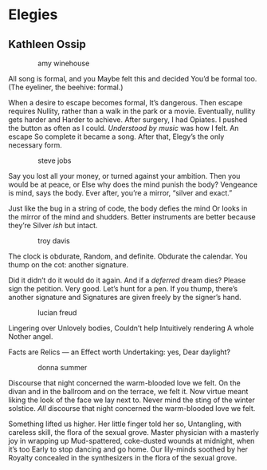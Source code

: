 # Elegies
## Kathleen Ossip
               amy winehouse

All song is formal, and you
Maybe felt this and decided
You’d be formal too. (The eyeliner, the beehive: formal.)

When a desire to escape becomes formal,
It’s dangerous. Then escape requires
Nullity, rather than a walk in the park or a movie.
Eventually, nullity gets harder and
Harder to achieve. After surgery, I had
Opiates. I pushed the button as often as I could.
 _Understood by music_ was how I felt. An escape
So complete it became a song. After that,
Elegy’s the only necessary form.


               steve jobs

Say you lost all your money, or turned against your ambition.
Then you would be at peace, or
Else why does the mind punish the body?
Vengeance is mind, says the body.
Ever after, you’re a mirror, “silver and exact.”

Just like the bug in a string of code, the body defies the mind
Or looks in the mirror of the mind and shudders.
Better instruments are better because they’re
Silver _ish_ but intact.


               troy davis

The clock is obdurate,
Random, and definite.
Obdurate the calendar.
You thump on the cot: another signature.

Did it didn’t do it would do it again.
And if a _deferred_ dream dies? Please sign the petition.
Very good. Let’s hunt for a pen.
If you thump, there’s another signature and
Signatures are given freely by the signer’s hand.


               lucian freud

Lingering over
Unlovely bodies,
Couldn’t help
Intuitively rendering
A whole
Nother angel.

Facts are
Relics — an
Effect worth
Undertaking: yes,
Dear daylight?


               donna summer

Discourse that night concerned the warm-blooded love we felt.
On the divan and in the ballroom and on the terrace, we felt it.
Now virtue meant liking the look of the face we lay next to.
Never mind the sting of the winter solstice.
 _All_ discourse that night concerned the warm-blooded love we felt.

Something lifted us higher. Her little finger told her so,
Untangling, with careless skill, the flora of the sexual grove.
Master physician with a masterly joy in wrapping up
Mud-spattered, coke-dusted wounds at midnight, when it’s too
Early to stop dancing and go home. Our lily-minds soothed by her
Royalty concealed in the synthesizers in the flora of the sexual grove.